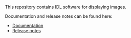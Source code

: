 This repository contains IDL software for displaying images.

Documentation and release notes can be found here:
- [Documentation](https://CARS-UChicago.github.io/IDL_Imaging)
- [Release notes](RELEASE.md)
